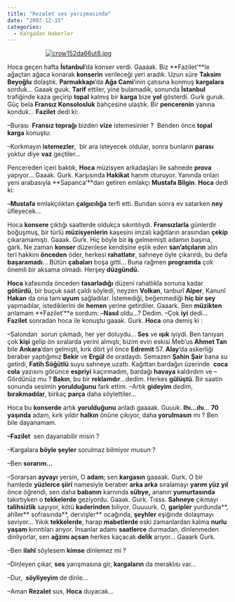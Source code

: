 ```yaml
---
title: "Rezalet ses yarışmasında"
date: "2007-12-15"
categories: 
  - Kargadan Haberler
---
```


                      [![crow152da66ut8.jpg](/uploads/2007/12/crow152da66ut8.jpg)](/uploads/2007/12/crow152da66ut8.jpg "crow152da66ut8.jpg")

Hoca geçen hafta **İstanbul**’da konser verdi. Gaaaak. Biz **Fazilet’**le ağaçtan ağaca konarak **konserin** verileceği yeri aradık. Uzun süre **Taksim Beyoğlu** dolaştık. **Parmakkapı**’da **Ağa Cami**’inin çatısına konmuş **kargalara** sorduk… Gaaak guuk. **Tarif** ettiler, yine bulamadık, sonunda **İstanbul** trafiğinde kaza geçirip **topal** kalmış bir **karga** bize **yol** gösterdi. Gurk guruk. Güç bela **Fransız Konsolosluk** bahçesine ulaştık. Bir **pencerenin** yanına konduk… **Fazilet** dedi ki:

–Burası  **Fransız toprağı** bizden **vize** istemesinler ?  Benden önce **topal karga** konuştu:

–Korkmayın **istemezler**,  bir ara isteyecek oldular, sonra bunların **parası** yoktur diye **vaz** geçtiler…

Pencereden içeri baktık, **Hoca** müzisyen arkadaşları ile sahnede **prova** yapıyor… Gaaak. Gurk. Karşısında **Hakikat** hanım oturuyor. Yanında onları yeni arabasıyla **Sapanca’**dan getiren emlakçı **Mustafa Bilgin**. **Hoca** dedi ki:

–**Mustafa** emlakçılıktan **çalgıcılığa** terfi etti. Bundan sonra ev satarken **ney** üfleyecek…

Hoca **konsere** çıktığı saatlerde oldukça sıkıntılıydı. **Fransızlarla** günlerdir boğuşmuş, bir türlü **müzisyenlerin** kaşesini imzalı kağıtların arasından **çekip** çıkaramamıştı. Gaaak. Gurk. Hiç böyle bir **iş** gelmemişti adamın başına, gark. Ne zaman **konser** düzenlese kendisine eşlik eden **san’atçıların** alın teri hakkını **önceden** öder, herkesi **rahatlatır**, sahneye öyle çıkarırdı, bu defa **başaramadı**… Bütün **çabaları** boşa gitti… Buna rağmen **programda** çok önemli bir aksama olmadı. Herşey **düzgündü.**

**Hoca** kafasında önceden **tasarladığı** düzeni rahatlıkla sonuna kadar **götürdü**, bir buçuk saat çaldı söyledi, neyzen **Volkan**, tanburî **Alper**, Kanunî **Hakan** da ona tam **uyum** sağladılar. İstemediği, beğenmediği **hiç bir şey** yapmadılar, istediklerini de **hemen** yerine getirdiler. Gaaark. Ben **müzikten** anlamam **Fazilet’**e sordum: –**Nasıl** oldu…? Dedim. –Çok **iyi** dedi… **Fazilet** sonradan hoca ile konuştu gaaak. Gurk. **Hoca** ona demiş ki :

–Salondan  sorun çıkmadı, her yer doluydu… **Ses** ve **ışık** iyiydi. Ben tanıyan çok **kişi** gelip ön sıralarda yerini almıştı, bizim evin eskisi Meb’us **Ahmet Tan** bile **Ankara**’dan gelmişti, kırk dört yıl önce **Edremit** 57. **Alay**’da askerliği beraber yaptığımız **Bekir** ve **Ergül** de oradaydı. Semazen **Şahin** **Şair** bana su getirdi, **Fatih Söğütlü** suyu sahneye uzattı. Kağıttan bardağın üzerinde  **coca cola** yazısını görünce **espriyi** kaçırmadım, bardağı **havaya** kaldırdım ve –Gördünüz mu ? **Bakın**, bu bir **reklamdır**…dedim. Herkes **gülüştü**. Bir saatin sonunda sesimin **yorulduğunu** fark ettim. –Artık **gideyim** dedim, **bırakmadılar**, birkaç **parça** daha söylettiler…   

Hoca bu **konserde** artık **yorulduğunu** anladı gaaaak. Guuuk. **Ihı…ıhı**… **70 yaşında** adam, kırk yıldır **halkın** önüne çıkıyor, daha **yorulmasın** mı ? Ben bile dayanamam.

**–Fazilet**  sen dayanabilir misin ? 

–Kargalara **böyle şeyler** sorulmaz bilmiyor musun ?

–Ben **sorarım…**

–Sorarsan **ayvayı** yersin, O **adam**; sen **kargasın** gaaaak. Gurk. O bir hamlede **yüzlerce şiiri** namesiyle beraber **arka arka** sıralamayı **yarım yüz yıl** önce öğrendi, sen daha **babanın** karnında **sübye,** ananın **yumurtasında** takırtıyken o **tekkelerde** geziyordu. Gaaak. Gurk. Tısss. **Sahneye** çıkmayı **talihsizlik** sayıyor, kötü **kaderinden** biliyor. Guuuurk. O, **garipler** yurdunda**, ahîler** sofrasında**, dervişler** ocağında, **şeyhler** eşiğinde dolaşmayı seviyor… Yıkık **tekkelerde**, harap **mabetlerde** eski zamanlardan kalma **nurlu yaşam** kırıntıları arıyor. İnsanlar adamı **saatlerce** durmadan, dinlenmeden dinliyorlar, sen **ağzını açsan** herkes kaçacak **delik** arıyor… Gaaark Gurk.

–Ben **ilahî** söylesem **kimse** dinlemez mi ?

–Dinleyen çıkar, **ses** yarışmasına gir, **kargaların** da meraklısı var…

–Dur,  **söyliyeyim** de dinle…

–Aman **Rezalet** sus, **Hoca** duyacak…
